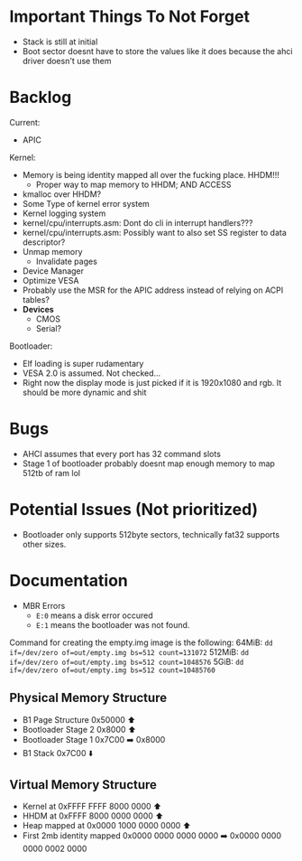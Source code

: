 # Important Things To Not Forget
- Stack is still at initial
- Boot sector doesnt have to store the values like it does because the ahci driver doesn't use them

# Backlog
Current:
  - APIC

Kernel:
  - Memory is being identity mapped all over the fucking place. HHDM!!!
    - Proper way to map memory to HHDM; AND ACCESS
  - kmalloc over HHDM?
  - Some Type of kernel error system
  - Kernel logging system
  - kernel/cpu/interrupts.asm: Dont do cli in interrupt handlers???
  - kernel/cpu/interrupts.asm: Possibly want to also set SS register to data descriptor?
  - Unmap memory
    - Invalidate pages
  - Device Manager
  - Optimize VESA
  - Probably use the MSR for the APIC address instead of relying on ACPI tables?
  - **Devices**
    - CMOS
    - Serial?

Bootloader:
  - Elf loading is super rudamentary
  - VESA 2.0 is assumed. Not checked...
  - Right now the display mode is just picked if it is 1920x1080 and rgb. It should be more dynamic and shit

# Bugs
- AHCI assumes that every port has 32 command slots
- Stage 1 of bootloader probably doesnt map enough memory to map 512tb of ram lol

# Potential Issues (Not prioritized)
- Bootloader only supports 512byte sectors, technically fat32 supports other sizes.

# Documentation
- MBR Errors
  - `E:0` means a disk error occured
  - `E:1` means the bootloader was not found.

Command for creating the empty.img image is the following:
64MiB: `dd if=/dev/zero of=out/empty.img bs=512 count=131072`
512MiB: `dd if=/dev/zero of=out/empty.img bs=512 count=1048576`
5GiB: `dd if=/dev/zero of=out/empty.img bs=512 count=10485760`

## Physical Memory Structure
- B1 Page Structure 0x50000 ⬆️
- Bootloader Stage 2 0x8000 ⬆️
- Bootloader Stage 1 0x7C00 ➡️ 0x8000
- B1 Stack 0x7C00 ⬇️

## Virtual Memory Structure
- Kernel at                 0xFFFF FFFF 8000 0000 ⬆️
- HHDM at                   0xFFFF 8000 0000 0000 ⬆️
- Heap mapped at            0x0000 1000 0000 0000 ⬆️
- First 2mb identity mapped 0x0000 0000 0000 0000 ➡️ 0x0000 0000 0000 0002 0000